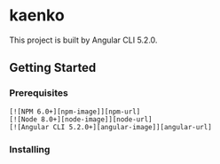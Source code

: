 # kaenko

This project is built by Angular CLI 5.2.0.

## Getting Started

### Prerequisites

```
[![NPM 6.0+][npm-image]][npm-url]
[![Node 8.0+][node-image]][node-url]
[![Angular CLI 5.2.0+][angular-image]][angular-url]
```

### Installing

